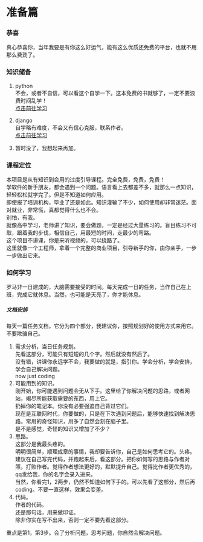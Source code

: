 # 准备篇

### 恭喜
真心恭喜你，当年我要是有你这么好运气，能有这么优质还免费的平台，也就不用那么费劲了。

### 知识储备

1. python    
    不会，或者不自信，可以看这个自学一下。这本免费的书就够了，一定不要浪费时间乱学！   
    [点击前往学习](https://www.ituring.com.cn/book/1863)
  
2. django    
    自学略有难度，不会又有信心克服，联系作者。    
    [点击前往学习](https://www.runoob.com/django/django-tutorial.html)
    
3. 暂时没了，我想起来再加。


### 课程定位
本项目是从有知识到会用的过度引导课程。完全免费，免费，免费！    
学软件的新手朋友，都会遇到一个问题。语言看上去都差不多，就那么一点知识，轻轻松松就学完了。但是不知道如何应用。    
即使报了培训机构，毕业了还是如此。知识灌输了不少，如何使用却非常迷茫。面对就业，非常慌，真都觉得什么也不会。    
别怕，有我。    
就像高中学习，老师讲了知识，要会做题，一定是经过大量练习的。盲目练习不可取，跟着我的步伐，相信自己，用最短的时间，走最少的弯路。    
这个项目不讲课，你是来听视频的，可以绕路了。    
这里就像一个工程师，拿着一个完整的商业项目，引导新手的你，由你亲手，一步一步做出它来。

### 如何学习
罗马非一日建成的，大脑需要接受的时间。每天完成一日的任务，当作自己在上班，完成它就休息。当然，也可能是天亮了，你才能休息。

##### 文档安排
每天一篇任务文档，它分为四个部分，我建议你，按照规划好的使用方式来用它。不要欺骗自己。    
1. 需求分析，当日任务规划。    
    先看这部分，可能只有短短的几个字。然后就没有然后了。    
    没有错，讲课你永远学不会，我要做的就是，指引你。学会分析，学会安排，学会自己解决问题。    
    now just coding
2. 可能用到的知识。    
    刚开始，你可能遇到问题会无从下手。这里给了你解决问题的思路，或者网站，竭尽所能获取需要的东西，用上它。    
    扔掉你的笔记本。你没有必要强迫自己背过它们。    
    现在是互联网时代，你要做的，只是在下次遇到问题后，能够快速找到解决思路。常用的奇怪知识，用多了自然会刻在脑子里。    
    是不是感觉，奇怪的知识又增加了不少？
3. 思路。    
    这部分是我最头疼的。    
    明明很简单，顺理成章的事情，我却要告诉你，自己是如何思考它的。头疼。    
    建议在自己写完代码，并跑起来后，看这部分。把你如何写的思路与作者对照，打败作者。觉得作者想法更好的，默默提升自己。觉得比作者更优秀的，qq发给我，你的名字会录入进来。    
    当然，你看完1，2两步，仍然不知道如何下手的。可以先看了这部分，然后再coding。不要一直这样，效果会变差。
4. 代码。    
    作者的代码。    
    还是那句话，用来做印证。    
    除非你实在写不出来，否则一定不要先看这部分。
    
重点是第1，第3步。会了分析问题，思考问题，你自然会解决问题。